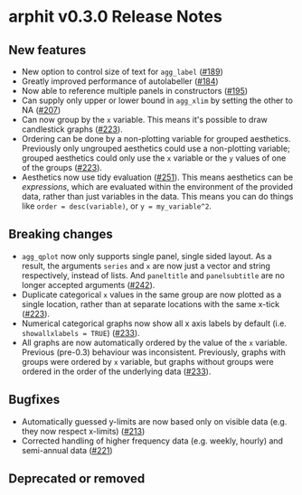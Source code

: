 # arphit v0.3.0 Release Notes

## New features
 
 * New option to control size of text for `agg_label` ([#189](https://github.com/angusmoore/arphit/pull/189))
 * Greatly improved performance of autolabeller ([#184](https://github.com/angusmoore/arphit/pull/184))
 * Now able to reference multiple panels in constructors ([#195](https://github.com/angusmoore/arphit/pull/195))
 * Can supply only upper or lower bound in `agg_xlim` by setting the other to NA ([#207](https://github.com/angusmoore/arphit/pull/207))
 * Can now group by the `x` variable. This means it's possible to draw candlestick
 graphs ([#223](https://github.com/angusmoore/arphit/pull/223)).
 * Ordering can be done by a non-plotting variable for grouped aesthetics. Previously
 only ungrouped aesthetics could use a non-plotting variable; grouped aesthetics
 could only use the `x` variable or the `y` values of one of the groups
 ([#223](https://github.com/angusmoore/arphit/pull/223)).
 * Aesthetics now use tidy evaluation ([#251](https://github.com/angusmoore/arphit/pull/251)).
 This means aesthetics can be _expressions_, which are evaluated within the environment
 of the provided data, rather than  just variables in the data. This means you
 can do things like `order = desc(variable)`, or `y = my_variable^2`.

## Breaking changes

 * `agg_qplot` now only supports single panel, single sided layout. As a result, 
 the arguments `series` and `x` are now just a vector and string respectively,
 instead of lists. And `paneltitle` and `panelsubtitle` are no longer accepted
 arguments ([#242](https://github.com/angusmoore/arphit/pull/242)).
 * Duplicate categorical `x` values in the same group are now plotted as a single
 location, rather than at separate locations with the same x-tick ([#223](https://github.com/angusmoore/arphit/pull/223)).
 * Numerical categorical graphs now show all x axis labels by default (i.e. `showallxlabels = TRUE`)
 ([#233](https://github.com/angusmoore/arphit/pull/223)).
 * All graphs are now automatically ordered by the value of the `x` variable. 
 Previous (pre-0.3) behaviour was inconsistent. Previously, graphs with groups
 were ordered by `x` variable,  but graphs without groups were ordered in the
 order of the underlying data ([#233](https://github.com/angusmoore/arphit/pull/223)).
 
## Bugfixes

 * Automatically guessed y-limits are now based only on visible data (e.g. they now respect x-limits) ([#213](https://github.com/angusmoore/arphit/pull/213))
 * Corrected handling of higher frequency data (e.g. weekly, hourly) and semi-annual data ([#221](https://github.com/angusmoore/arphit/pull/221))

## Deprecated or removed
